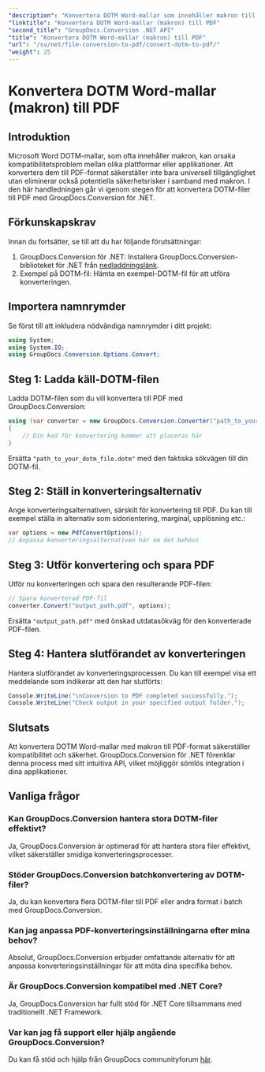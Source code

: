 ```yaml
---
"description": "Konvertera DOTM Word-mallar som innehåller makron till PDF utan ansträngning med GroupDocs.Conversion för .NET. Säkerställ kompatibilitet och säkerhet med enkla steg."
"linktitle": "Konvertera DOTM Word-mallar (makron) till PDF"
"second_title": "GroupDocs.Conversion .NET API"
"title": "Konvertera DOTM Word-mallar (makron) till PDF"
"url": "/sv/net/file-conversion-to-pdf/convert-dotm-to-pdf/"
"weight": 25
---
```


# Konvertera DOTM Word-mallar (makron) till PDF

## Introduktion
Microsoft Word DOTM-mallar, som ofta innehåller makron, kan orsaka kompatibilitetsproblem mellan olika plattformar eller applikationer. Att konvertera dem till PDF-format säkerställer inte bara universell tillgänglighet utan eliminerar också potentiella säkerhetsrisker i samband med makron. I den här handledningen går vi igenom stegen för att konvertera DOTM-filer till PDF med GroupDocs.Conversion för .NET.
## Förkunskapskrav
Innan du fortsätter, se till att du har följande förutsättningar:
1. GroupDocs.Conversion för .NET: Installera GroupDocs.Conversion-biblioteket för .NET från [nedladdningslänk](https://releases.groupdocs.com/conversion/net/). 
2. Exempel på DOTM-fil: Hämta en exempel-DOTM-fil för att utföra konverteringen.

## Importera namnrymder
Se först till att inkludera nödvändiga namnrymder i ditt projekt:
```csharp
using System;
using System.IO;
using GroupDocs.Conversion.Options.Convert;
```
## Steg 1: Ladda käll-DOTM-filen
Ladda DOTM-filen som du vill konvertera till PDF med GroupDocs.Conversion:
```csharp
using (var converter = new GroupDocs.Conversion.Converter("path_to_your_dotm_file.dotm"))
{
    // Din kod för konvertering kommer att placeras här
}
```
Ersätta `"path_to_your_dotm_file.dotm"` med den faktiska sökvägen till din DOTM-fil.
## Steg 2: Ställ in konverteringsalternativ
Ange konverteringsalternativen, särskilt för konvertering till PDF. Du kan till exempel ställa in alternativ som sidorientering, marginal, upplösning etc.:
```csharp
var options = new PdfConvertOptions();
// Anpassa konverteringsalternativen här om det behövs
```
## Steg 3: Utför konvertering och spara PDF
Utför nu konverteringen och spara den resulterande PDF-filen:
```csharp
// Spara konverterad PDF-fil
converter.Convert("output_path.pdf", options);
```
Ersätta `"output_path.pdf"` med önskad utdatasökväg för den konverterade PDF-filen.
## Steg 4: Hantera slutförandet av konverteringen
Hantera slutförandet av konverteringsprocessen. Du kan till exempel visa ett meddelande som indikerar att den har slutförts:
```csharp
Console.WriteLine("\nConversion to PDF completed successfully.");
Console.WriteLine("Check output in your specified output folder.");
```

## Slutsats
Att konvertera DOTM Word-mallar med makron till PDF-format säkerställer kompatibilitet och säkerhet. GroupDocs.Conversion för .NET förenklar denna process med sitt intuitiva API, vilket möjliggör sömlös integration i dina applikationer.
## Vanliga frågor
### Kan GroupDocs.Conversion hantera stora DOTM-filer effektivt?
Ja, GroupDocs.Conversion är optimerad för att hantera stora filer effektivt, vilket säkerställer smidiga konverteringsprocesser.
### Stöder GroupDocs.Conversion batchkonvertering av DOTM-filer?
Ja, du kan konvertera flera DOTM-filer till PDF eller andra format i batch med GroupDocs.Conversion.
### Kan jag anpassa PDF-konverteringsinställningarna efter mina behov?
Absolut, GroupDocs.Conversion erbjuder omfattande alternativ för att anpassa konverteringsinställningar för att möta dina specifika behov.
### Är GroupDocs.Conversion kompatibel med .NET Core?
Ja, GroupDocs.Conversion har fullt stöd för .NET Core tillsammans med traditionellt .NET Framework.
### Var kan jag få support eller hjälp angående GroupDocs.Conversion?
Du kan få stöd och hjälp från GroupDocs communityforum [här](https://forum.groupdocs.com/c/conversion/11).